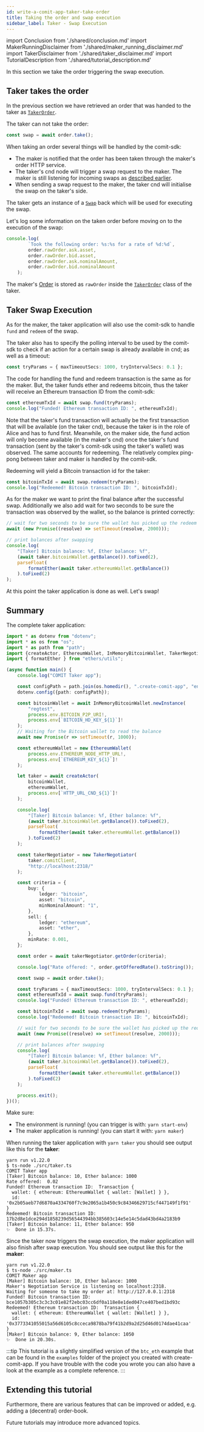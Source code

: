 ```yaml
---
id: write-a-comit-app-taker-take-order
title: Taking the order and swap execution
sidebar_label: Taker - Swap Execution
---
```


import Conclusion from './shared/conclusion.md'
import MakerRunningDisclaimer from './shared/maker_running_disclaimer.md'
import TakerDisclaimer from './shared/taker_disclaimer.md'
import TutorialDescription from './shared/tutorial_description.md'

<TutorialDescription />
<TakerDisclaimer />
<MakerRunningDisclaimer />

In this section we take the order triggering the swap execution.

## Taker takes the order

In the previous section we have retrieved an order that was handed to the taker as [`TakerOrder`](../../comit-sdk/classes/_negotiation_taker_order_.order.md).

The taker can not take the order:

```typescript
const swap = await order.take();
```

When taking an order several things will be handled by the comit-sdk:

* The maker is notified that the order has been taken through the maker's order HTTP service.
* The taker's cnd node will trigger a swap request to the maker. The maker is still listening for incoming swaps as [described earlier](./maker-publishes-order.md#maker-publishes-the-order).
* When sending a swap request to the maker, the taker cnd will initialise the swap on the taker's side. 

The taker gets an instance of a [`Swap`](../../comit-sdk/classes/_swap_.swap.md) back which will be used for executing the swap.

Let's log some information on the taken order before moving on to the execution of the swap:

```typescript
console.log(
        `Took the following order: %s:%s for a rate of %d:%d`,
        order.rawOrder.ask.asset,
        order.rawOrder.bid.asset,
        order.rawOrder.ask.nominalAmount,
        order.rawOrder.bid.nominalAmount
    );
```

The maker's [Order](../../comit-sdk/interfaces/_negotiation_order_.order.md) is stored as `rawOrder` inside the [`TakerOrder`](../../comit-sdk/classes/_negotiation_taker_order_.order.md) class of the taker.

## Taker Swap Execution

As for the maker, the taker application will also use the comit-sdk to handle `fund` and `redeem` of the swap.

The taker also has to specify the polling interval to be used by the comit-sdk to check if an action for a certain swap is already available in cnd; as well as a timeout:

```typescript
const tryParams = { maxTimeoutSecs: 1000, tryIntervalSecs: 0.1 };
```

The code for handling the fund and redeem transaction is the same as for the maker.
But, the taker funds ether and redeems bitcoin, thus the taker will receive an Ethereum transaction ID from the comit-sdk:

```typescript
const ethereumTxId = await swap.fund(tryParams);
console.log("Funded! Ethereum transaction ID: ", ethereumTxId);
```

Note that the taker's fund transaction will actually be the first transaction that will be available (on the taker cnd), because the taker is in the role of Alice and has to fund first.
Meanwhile, on the maker side, the fund action will only become available (in the maker's cnd) once the taker's fund transaction (sent by the taker's comit-sdk using the taker's wallet) was observed.
The same accounts for redeeming.
The relatively complex ping-pong between taker and maker is handled by the comit-sdk.

Redeeming will yield a Bitcoin transaction id for the taker:

```typescript
const bitcoinTxId = await swap.redeem(tryParams);
console.log("Redeemed! Bitcoin transaction ID: ", bitcoinTxId);
```

As for the maker we want to print the final balance after the successful swap.
Additionally we also add wait for two seconds to be sure the transaction was observed by the wallet, so the balance is printed correctly:

```typescript
// wait for two seconds to be sure the wallet has picked up the redeem transaction
await (new Promise((resolve) => setTimeout(resolve, 2000)));

// print balances after swapping
console.log(
    "[Taker] Bitcoin balance: %f, Ether balance: %f",
    (await taker.bitcoinWallet.getBalance()).toFixed(2),
    parseFloat(
        formatEther(await taker.ethereumWallet.getBalance())
    ).toFixed(2)
);
```

At this point the taker application is done as well. Let's swap!

## Summary

The complete taker application:

```typescript
import * as dotenv from "dotenv";
import * as os from "os";
import * as path from "path";
import {createActor, EthereumWallet, InMemoryBitcoinWallet, TakerNegotiator} from "comit-sdk";
import { formatEther } from "ethers/utils";

(async function main() {
    console.log("COMIT Taker app");

    const configPath = path.join(os.homedir(), ".create-comit-app", "env");
    dotenv.config({path: configPath});

    const bitcoinWallet = await InMemoryBitcoinWallet.newInstance(
        "regtest",
        process.env.BITCOIN_P2P_URI!,
        process.env[`BITCOIN_HD_KEY_${1}`]!
    );
    // Waiting for the Bitcoin wallet to read the balance
    await new Promise(r => setTimeout(r, 1000));

    const ethereumWallet = new EthereumWallet(
        process.env.ETHEREUM_NODE_HTTP_URL!,
        process.env[`ETHEREUM_KEY_${1}`]!
    );

    let taker = await createActor(
        bitcoinWallet,
        ethereumWallet,
        process.env[`HTTP_URL_CND_${1}`]!
    );

    console.log(
        "[Taker] Bitcoin balance: %f, Ether balance: %f",
        (await taker.bitcoinWallet.getBalance()).toFixed(2),
        parseFloat(
            formatEther(await taker.ethereumWallet.getBalance())
        ).toFixed(2)
    );

    const takerNegotiator = new TakerNegotiator(
        taker.comitClient,
        "http://localhost:2318/"
    );

    const criteria = {
        buy: {
            ledger: "bitcoin",
            asset: "bitcoin",
            minNominalAmount: "1",
        },
        sell: {
            ledger: "ethereum",
            asset: "ether",
        },
        minRate: 0.001,
    };

    const order = await takerNegotiator.getOrder(criteria);

    console.log("Rate offered: ", order.getOfferedRate().toString());

    const swap = await order.take();

    const tryParams = { maxTimeoutSecs: 1000, tryIntervalSecs: 0.1 };
    const ethereumTxId = await swap.fund(tryParams);
    console.log("Funded! Ethereum transaction ID: ", ethereumTxId);

    const bitcoinTxId = await swap.redeem(tryParams);
    console.log("Redeemed! Bitcoin transaction ID: ", bitcoinTxId);

    // wait for two seconds to be sure the wallet has picked up the redeem transaction
    await (new Promise((resolve) => setTimeout(resolve, 2000)));

    // print balances after swapping
    console.log(
        "[Taker] Bitcoin balance: %f, Ether balance: %f",
        (await taker.bitcoinWallet.getBalance()).toFixed(2),
        parseFloat(
            formatEther(await taker.ethereumWallet.getBalance())
        ).toFixed(2)
    );

    process.exit();
})();
```

Make sure: 
* The environment is running! (you can trigger is with: `yarn start-env`)
* The maker application is running! (you can start it with: `yarn maker`)

When running the taker application with `yarn taker` you should see output like this for the **taker**:

```
yarn run v1.22.0
$ ts-node ./src/taker.ts
COMIT Taker app
[Taker] Bitcoin balance: 10, Ether balance: 1000
Rate offered:  0.02
Funded! Ethereum transaction ID:  Transaction {
  wallet: { ethereum: EthereumWallet { wallet: [Wallet] } },
  id: '0x2b05aeb77d6870a4334760f7c9e2065a1b450c9c84346629715cf447149f1f91'
}
Redeemed! Bitcoin transaction ID:  17b2d8e1dce294d1858239d56544394bb385603c14e5e14c5dad43bd4a2183b9
[Taker] Bitcoin balance: 11, Ether balance: 950
✨  Done in 15.37s.
```

Since the taker now triggers the swap execution, the maker application will also finish after swap execution. 
You should see output like this for the **maker**:

```
yarn run v1.22.0
$ ts-node ./src/maker.ts
COMIT Maker app
[Maker] Bitcoin balance: 10, Ether balance: 1000
Maker's Negotiation Service is listening on localhost:2318.
Waiting for someone to take my order at: http://127.0.0.1:2318
Funded! Bitcoin transaction ID:  bce1057b305c3c3c3c01e82f2ebc03cc6df0a118e8e1ded047ce407bed1bd93c
Redeemed! Ethereum transaction ID:  Transaction {
  wallet: { ethereum: EthereumWallet { wallet: [Wallet] } },
  id: '0x3773341055015a56d6105c8cceca9878ba79f41b2d9a2d25d46d0174dae41caa'
}
[Maker] Bitcoin balance: 9, Ether balance: 1050
✨  Done in 20.30s.
```

:::tip
This tutorial is a slightly simplified version of the `btc_eth` example that can be found in the `examples` folder of the project you created with create-comit-app.
If you have trouble with the code you wrote you can also have a look at the example as a complete reference.
:::

## Extending this tutorial

<Conclusion />

Furthermore, there are various features that can be improved or added, e.g. adding a (decentral) order-book.

Future tutorials may introduce more advanced topics. 
